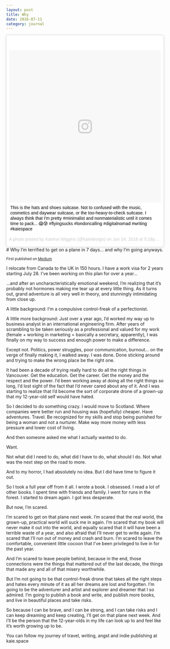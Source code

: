 ```yaml
---
layout: post
title: Why
date: 2016-07-11
category: journal
---
```

<blockquote class="instagram-media" data-instgrm-captioned data-instgrm-version="7" style=" background:#FFF; border:0; border-radius:3px; box-shadow:0 0 1px 0 rgba(0,0,0,0.5),0 1px 10px 0 rgba(0,0,0,0.15); margin: 1px; max-width:658px; padding:0; width:99.375%; width:-webkit-calc(100% - 2px); width:calc(100% - 2px);"><div style="padding:8px;"> <div style=" background:#F8F8F8; line-height:0; margin-top:40px; padding:50.0% 0; text-align:center; width:100%;"> <div style=" background:url(data:image/png;base64,iVBORw0KGgoAAAANSUhEUgAAACwAAAAsCAMAAAApWqozAAAABGdBTUEAALGPC/xhBQAAAAFzUkdCAK7OHOkAAAAMUExURczMzPf399fX1+bm5mzY9AMAAADiSURBVDjLvZXbEsMgCES5/P8/t9FuRVCRmU73JWlzosgSIIZURCjo/ad+EQJJB4Hv8BFt+IDpQoCx1wjOSBFhh2XssxEIYn3ulI/6MNReE07UIWJEv8UEOWDS88LY97kqyTliJKKtuYBbruAyVh5wOHiXmpi5we58Ek028czwyuQdLKPG1Bkb4NnM+VeAnfHqn1k4+GPT6uGQcvu2h2OVuIf/gWUFyy8OWEpdyZSa3aVCqpVoVvzZZ2VTnn2wU8qzVjDDetO90GSy9mVLqtgYSy231MxrY6I2gGqjrTY0L8fxCxfCBbhWrsYYAAAAAElFTkSuQmCC); display:block; height:44px; margin:0 auto -44px; position:relative; top:-22px; width:44px;"></div></div> <p style=" margin:8px 0 0 0; padding:0 4px;"> <a href="https://www.instagram.com/p/BHDptuAgMaE/" style=" color:#000; font-family:Arial,sans-serif; font-size:14px; font-style:normal; font-weight:normal; line-height:17px; text-decoration:none; word-wrap:break-word;" target="_blank">This is the hats and shoes suitcase. Not to confused with the music, cosmetics and daywear suitcase, or the too-heavy-to-check suitcase. I always think that I&#39;m pretty #minimalist and nonmaterialistic until it comes time to pack... 😱😰 #flyingsucks #londoncalling #digitalnomad #writing #kaiespace</a></p> <p style=" color:#c9c8cd; font-family:Arial,sans-serif; font-size:14px; line-height:17px; margin-bottom:0; margin-top:8px; overflow:hidden; padding:8px 0 7px; text-align:center; text-overflow:ellipsis; white-space:nowrap;">A photo posted by Katrina Wiggins (@kaiedesign) on <time style=" font-family:Arial,sans-serif; font-size:14px; line-height:17px;" datetime="2016-06-25T00:18:14+00:00">Jun 24, 2016 at 5:18pm PDT</time></p></div></blockquote>
<script async defer src="//platform.instagram.com/en_US/embeds.js"></script>
# Why I’m terrified to get on a plane in 7 days… and why I’m going anyways.

<small>First published on <a href="https://medium.com/@kaie.web/why-im-terrified-to-get-on-a-plane-in-7-days-and-why-i-m-going-anyways-f77e1f32968b#.coyhvz12f" target="_blank">Medium</a></small>

I relocate from Canada to the UK in 150 hours. I have a work visa for 2 years starting July 28. I’ve been working on this plan for over a year…

…and after an uncharacteristically emotional weekend, I’m realizing that it’s probably not hormones making me tear up at every little thing. As it turns out, grand adventure is all very well in theory, and stunningly intimidating from close up.

A little background: I’m a compulsive control-freak of a perfectionist.

A little more background: Just over a year ago, I’d worked my way up to business analyst in an international engineering firm. After years of scrambling to be taken seriously as a professional and valued for my work (female + working in marketing = basically a secretary, apparently), I was finally on my way to success and enough power to make a difference.

Except not. Politics, power struggles, poor communication, burnout… on the verge of finally making it, I walked away. I was done. Done sticking around and trying to make the wrong place be the right one.

It had been a decade of trying really hard to do all the right things in Vancouver. Get the education. Get the career. Get the money and the respect and the power. I’d been working away at doing all the right things so long, I’d lost sight of the fact that I’d never cared about any of it. And I was starting to realize that I’d become the sort of corporate drone of a grown-up that my 12-year-old self would have hated.

So I decided to do something crazy. I would move to Scotland. Where companies were better run and housing was (hopefully) cheaper. Have adventures. Travel. Be recognized for my skills and stop being punished for being a woman and not a nurturer. Make way more money with less pressure and lower cost of living.

And then someone asked me what I actually wanted to do.

Want.

Not what did I need to do, what did I have to do, what should I do. Not what was the next step on the road to more.

And to my horror, I had absolutely no idea. But I did have time to figure it out.

So I took a full year off from it all. I wrote a book. I obsessed. I read a lot of other books. I spent time with friends and family. I went for runs in the forest. I started to dream again. I got less desperate.

But now, I’m scared.

I’m scared to get on that plane next week. I’m scared that the real world, the grown-up, practical world will suck me in again. I’m scared that my book will never make it out into the world, and equally scared that it will have been a terrible waste of a year, and also afraid that I’ll never get to write again. I’m scared that I’ll run out of money and crash and burn. I’m scared to leave the comfortable, convenient little cocoon that I’ve been privileged to live in for the past year.

And I’m scared to leave people behind, because in the end, those connections were the things that mattered out of the last decade, the things that made any and all of that misery worthwhile.

But I’m not going to be that control-freak drone that takes all the right steps and hates every minute of it as all her dreams are lost and forgotten. I’m going to be the adventurer and artist and explorer and dreamer that I so admired. I’m going to publish a book and write, and publish more books, and live in beautiful places and take risks.

So because I can be brave, and I can be strong, and I can take risks and I can keep dreaming and keep creating, I’ll get on that plane next week. And I’ll be the person that the 12-year-olds in my life can look up to and feel like it’s worth growing up to be.

You can follow my journey of travel, writing, angst and indie publishing at kaie.space
